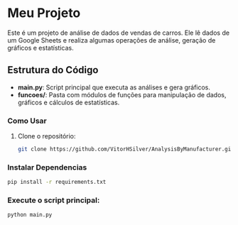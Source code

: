 # Meu Projeto

Este é um projeto de análise de dados de vendas de carros. Ele lê dados de um Google Sheets e realiza algumas operações de análise, geração de gráficos e estatísticas.

## Estrutura do Código

- **main.py**: Script principal que executa as análises e gera gráficos.
- **funcoes/**: Pasta com módulos de funções para manipulação de dados, gráficos e cálculos de estatísticas.

### Como Usar

1. Clone o repositório:
   ```bash
   git clone https://github.com/VitorHSilver/AnalysisByManufacturer.git
### Instalar Dependencias
```bash
pip install -r requirements.txt
```
### Execute o script principal:
```bash
python main.py
